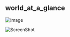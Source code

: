 ## world_at_a_glance

![image](https://user-images.githubusercontent.com/33816465/116014259-6df74880-a602-11eb-8f7e-ff82bba74c0e.png)


![ScreenShot](https://user-images.githubusercontent.com/33816465/42134974-9723010c-7d12-11e8-988d-46d6ae34fe53.jpg)
